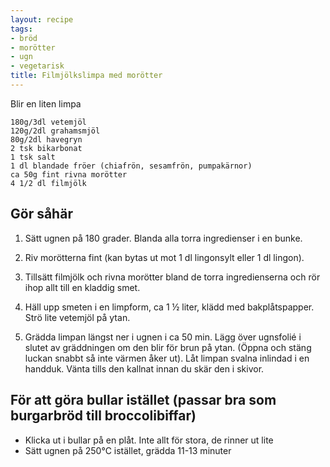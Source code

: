 ```yaml
---
layout: recipe
tags:
- bröd
- morötter
- ugn
- vegetarisk
title: Filmjölkslimpa med morötter
---
```



Blir en liten limpa
```
180g/3dl vetemjöl
120g/2dl grahamsmjöl
80g/2dl havegryn
2 tsk bikarbonat
1 tsk salt
1 dl blandade fröer (chiafrön, sesamfrön, pumpakärnor)
ca 50g fint rivna morötter
4 1/2 dl filmjölk
```

## Gör såhär
1. Sätt ugnen på 180 grader. Blanda alla torra ingredienser i en bunke.

2. Riv morötterna fint (kan bytas ut mot 1 dl lingonsylt eller 1 dl lingon).

3. Tillsätt filmjölk och rivna morötter bland de torra ingredienserna och rör
   ihop allt till en kladdig smet.

4. Häll upp smeten i en limpform, ca 1 ½ liter, klädd med bakplåtspapper. Strö
   lite vetemjöl på ytan.

5. Grädda limpan längst ner i ugnen i ca 50 min. Lägg över ugnsfolié i slutet av
   gräddningen om den blir för brun på ytan. (Öppna och stäng luckan snabbt så
   inte värmen åker ut). Låt limpan svalna inlindad i en handduk. Vänta tills
   den kallnat innan du skär den i skivor.

## För att göra bullar istället (passar bra som burgarbröd till broccolibiffar)
* Klicka ut i bullar på en plåt. Inte allt för stora, de rinner ut lite
* Sätt ugnen på 250°C istället, grädda 11-13 minuter

